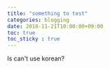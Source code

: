 ```yaml
---
title: "something to test"
categories: blogging
date: 2018-11-21T10:00:00+09:00
toc: true
toc_sticky : true
---
```

Is can't use korean?